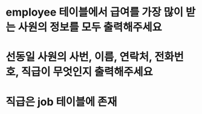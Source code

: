 # employee 테이블에서 급여를 가장 많이 받는 사원의 정보를 모두 출력해주세요
# 선동일 사원의 사번, 이름, 연락처, 전화번호, 직급이 무엇인지 출력해주세요
# 직급은 job 테이블에 존재